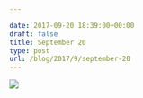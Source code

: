 ```yaml
---

date: 2017-09-20 18:39:00+00:00
draft: false
title: September 20
type: post
url: /blog/2017/9/september-20
---
```




  
![](/images/2017-09-20-20179september-20/IMG_2289.jpg)

  


